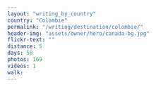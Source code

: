 ```yaml
---
layout: "writing_by_country"
country: "Colombie"
permalink: "/writing/destination/colombie/"
header-img: "assets/owner/hero/canada-bg.jpg"
flickr-text: ""
distance: 5
days: 58
photos: 169
videos: 1
walk:
---
```

